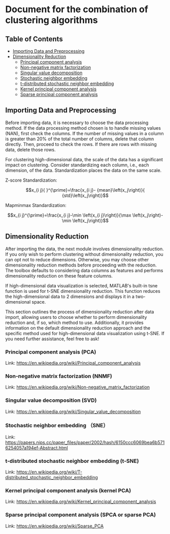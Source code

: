 # Document for the combination of clustering algorithms

## Table of Contents
- [Importing Data and Preprocessing](#importing-data-and-preprocessing)
- [Dimensionality Reduction](#dimensionality-reduction)
  - [Principal component analysis](#principal-component-analysis)
  - [Non-negative matrix factorization](#non-negative-matrix-factorization)
  - [Singular value decomposition](#singular-value-decomposition)
  - [Stochastic neighbor embedding](#stochastic-neighbor-embedding)
  - [t-distributed stochastic neighbor embedding](#t-distributed-stochastic-neighbor-embedding)
  - [Kernel principal component analysis](#kernel-principal-component-analysis)
  - [Sparse principal component analysis](#sparse-principal-component-analysis)


## Importing Data and Preprocessing
Before importing data, it is necessary to choose the data processing method. If the data processing method chosen is to handle missing values (NAN), first check the columns. If the number of missing values in a column is greater than 20% of the total number of columns, delete that column directly. Then, proceed to check the rows. If there are rows with missing data, delete those rows.

For clustering high-dimensional data, the scale of the data has a significant impact on clustering. Consider standardizing each column, i.e., each dimension, of the data. Standardization places the data on the same scale.

Z-score Standardization:

$$x_{i j}{ }^{\prime}=\frac{x_{i j}- {mean}\left(x_j\right)}{ {std}\left(x_j\right)}$$

Mapminmax Standardization:

$$x_{i j}^{\prime}=\frac{x_{i j}-\min \left(x_{i j}\right)}{\max \left(x_j\right)-\min \left(x_j\right)}$$

## Dimensionality Reduction
After importing the data, the next module involves dimensionality reduction. If you only wish to perform clustering without dimensionality reduction, you can opt not to reduce dimensions. Otherwise, you may choose other dimensionality reduction methods before proceeding with the reduction. The toolbox defaults to considering data columns as features and performs dimensionality reduction on these feature columns.

If high-dimensional data visualization is selected, MATLAB's built-in tsne function is used for t-SNE dimensionality reduction. This function reduces the high-dimensional data to 2 dimensions and displays it in a two-dimensional space.

This section outlines the process of dimensionality reduction after data import, allowing users to choose whether to perform dimensionality reduction and, if so, which method to use. Additionally, it provides information on the default dimensionality reduction approach and the specific method used for high-dimensional data visualization using t-SNE. If you need further assistance, feel free to ask!


### Principal component analysis (PCA)
Link: https://en.wikipedia.org/wiki/Principal_component_analysis

### Non-negative matrix factorization (NNMF)
Link: https://en.wikipedia.org/wiki/Non-negative_matrix_factorization

### Singular value decomposition (SVD)
Link: https://en.wikipedia.org/wiki/Singular_value_decomposition

### Stochastic neighbor embedding （SNE）
Link: https://papers.nips.cc/paper_files/paper/2002/hash/6150ccc6069bea6b5716254057a194ef-Abstract.html

### t-distributed stochastic neighbor embedding (t-SNE)
Link: https://en.wikipedia.org/wiki/T-distributed_stochastic_neighbor_embedding

### Kernel principal component analysis  (kernel PCA)
Link: https://en.wikipedia.org/wiki/Kernel_principal_component_analysis

### Sparse principal component analysis (SPCA or sparse PCA)
Link: https://en.wikipedia.org/wiki/Sparse_PCA











